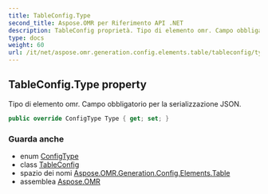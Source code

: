 ```yaml
---
title: TableConfig.Type
second_title: Aspose.OMR per Riferimento API .NET
description: TableConfig proprietà. Tipo di elemento omr. Campo obbligatorio per la serializzazione JSON.
type: docs
weight: 60
url: /it/net/aspose.omr.generation.config.elements.table/tableconfig/type/
---
```

## TableConfig.Type property

Tipo di elemento omr. Campo obbligatorio per la serializzazione JSON.

```csharp
public override ConfigType Type { get; set; }
```

### Guarda anche

* enum [ConfigType](../../../aspose.omr.generation.config.enums/configtype/)
* class [TableConfig](../)
* spazio dei nomi [Aspose.OMR.Generation.Config.Elements.Table](../../tableconfig/)
* assemblea [Aspose.OMR](../../../)


